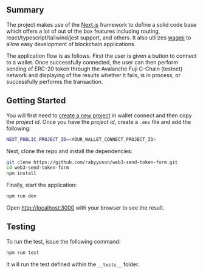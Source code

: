 ## Summary

The project makes use of the [Next.js](https://nextjs.org/) framework to define a solid code base which offers a lot of out of the box features including routing, react/typescript/tailwind/jest support, and others. It also utilizes [wagmi](https://wagmi.sh/) to allow easy development of blockchain applications.

The application flow is as follows. First the user is given a button to connect to a wallet. Once successfully connected, the user can then perform sending of ERC-20 token through the Avalanche Fuji C-Chain (testnet) network and displaying of the results whether it fails, is in process, or successfully performs the transaction.

## Getting Started

You will first need to [create a new project](https://cloud.walletconnect.com/) in wallet connect and then copy the *project id*. Once you have the *project id*, create a `.env` file and add the following:

```bash
NEXT_PUBLIC_PROJECT_ID=<YOUR_WALLET_CONNECT_PROJECT_ID>
```

Next, clone the repo and install the dependencies:

```bash
git clone https://github.com/rabyyuson/web3-send-token-form.git
cd web3-send-token-form
npm install
```

Finally, start the application:

```bash
npm run dev
```

Open [http://localhost:3000](http://localhost:3000) with your browser to see the result.

## Testing

To run the test, issue the following command:

```bash
npm run test
```

It will run the test defined within the `__tests__` folder.